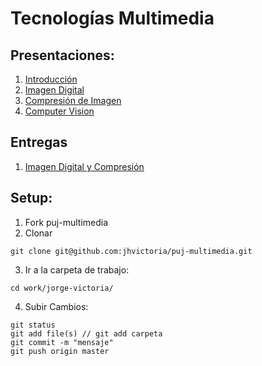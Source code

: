 # Tecnologías Multimedia

## Presentaciones:

1. [Introducción](https://docs.google.com/presentation/d/e/2PACX-1vRwF9319d3DsYBsJcmMYQZzxGtoxAoC-p_EoNfjzO-gm8UurBlilPsSRRNdWFO5ZZlvhLMdXj21J7vX/pub?start=false&loop=false&delayms=3000)
2. [Imagen Digital](https://docs.google.com/presentation/d/e/2PACX-1vRom2yv2YodQq1ZQpW4hc8wHSfFlHsGnRMztyZOxlFGws5_rcmVF2q2EGOf43ivEdKYrhSGqBM4U6vw/pub?start=false&loop=false&delayms=3000)
3. [Compresión de Imagen](https://docs.google.com/presentation/d/e/2PACX-1vRnicNetLfItrpZLZ2U83iOCGFQ8V3x0fhsGdDxJDPGIItRIjwbg2YqKjQgl6ge6MbvF2IfwEFS9A5x/pub?start=false&loop=false&delayms=3000)
4. [Computer Vision](https://docs.google.com/presentation/d/e/2PACX-1vR3Bf_t6jScxG8GaOH72wtfxHHbQnInuz1_AywscWYGFWqkzWiSdJo9ldpaPO6UbCwJD3QvT9KWRP5N/pub?start=false&loop=false&delayms=3000)

## Entregas

1. [Imagen Digital y Compresión](https://docs.google.com/document/d/e/2PACX-1vTFk7ffLYDwzZvqeffmEpFlNwVlt_3kQ_lewuaAK80VJggs3_ffQojGAsbeUdvE82qtxUvKO16IQubA/pub)


## Setup:

1. Fork puj-multimedia
2. Clonar
```
git clone git@github.com:jhvictoria/puj-multimedia.git
```
3. Ir a la carpeta de trabajo:
```
cd work/jorge-victoria/
```
4. Subir Cambios:
```
git status
git add file(s) // git add carpeta
git commit -m "mensaje"
git push origin master
```
